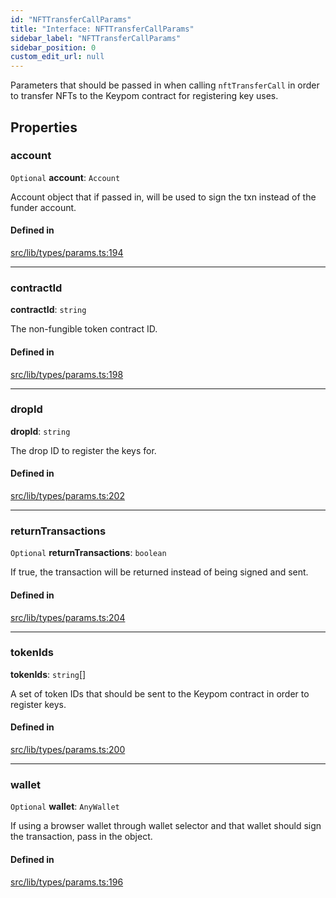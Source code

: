 ```yaml
---
id: "NFTTransferCallParams"
title: "Interface: NFTTransferCallParams"
sidebar_label: "NFTTransferCallParams"
sidebar_position: 0
custom_edit_url: null
---
```


Parameters that should be passed in when calling `nftTransferCall` in order to transfer NFTs to the Keypom contract for registering key uses.

## Properties

### account

 `Optional` **account**: `Account`

Account object that if passed in, will be used to sign the txn instead of the funder account.

#### Defined in

[src/lib/types/params.ts:194](https://github.com/keypom/keypom-js/blob/8c566df/src/lib/types/params.ts#L194)

___

### contractId

 **contractId**: `string`

The non-fungible token contract ID.

#### Defined in

[src/lib/types/params.ts:198](https://github.com/keypom/keypom-js/blob/8c566df/src/lib/types/params.ts#L198)

___

### dropId

 **dropId**: `string`

The drop ID to register the keys for.

#### Defined in

[src/lib/types/params.ts:202](https://github.com/keypom/keypom-js/blob/8c566df/src/lib/types/params.ts#L202)

___

### returnTransactions

 `Optional` **returnTransactions**: `boolean`

If true, the transaction will be returned instead of being signed and sent.

#### Defined in

[src/lib/types/params.ts:204](https://github.com/keypom/keypom-js/blob/8c566df/src/lib/types/params.ts#L204)

___

### tokenIds

 **tokenIds**: `string`[]

A set of token IDs that should be sent to the Keypom contract in order to register keys.

#### Defined in

[src/lib/types/params.ts:200](https://github.com/keypom/keypom-js/blob/8c566df/src/lib/types/params.ts#L200)

___

### wallet

 `Optional` **wallet**: `AnyWallet`

If using a browser wallet through wallet selector and that wallet should sign the transaction, pass in the object.

#### Defined in

[src/lib/types/params.ts:196](https://github.com/keypom/keypom-js/blob/8c566df/src/lib/types/params.ts#L196)
